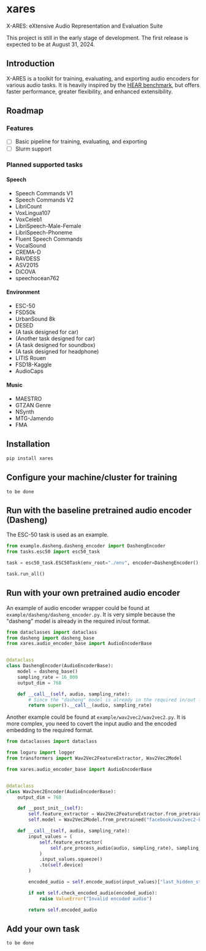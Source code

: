# xares

X-ARES: eXtensive Audio Representation and Evaluation Suite

This project is still in the early stage of development. The first release is expected to be at August 31, 2024.

## Introduction

X-ARES is a toolkit for training, evaluating, and exporting audio encoders for various audio tasks. It is heavily inspired by the [HEAR benchmark](https://hearbenchmark.com/), but offers faster performance, greater flexibility, and enhanced extensibility.

## Roadmap

### Features

- [ ] Basic pipeline for training, evaluating, and exporting
- [ ] Slurm support

### Planned supported tasks

#### Speech

- Speech Commands V1
- Speech Commands V2
- LibriCount
- VoxLingua107
- VoxCeleb1
- LibriSpeech-Male-Female
- LibriSpeech-Phoneme
- Fluent Speech Commands
- VocalSound
- CREMA-D
- RAVDESS
- ASV2015
- DiCOVA
- speechocean762

#### Environment

- ESC-50
- FSD50k
- UrbanSound 8k
- DESED
- (A task designed for car)
- (Another task designed for car)
- (A task designed for soundbox)
- (A task designed for headphone)
- LITIS Rouen
- FSD18-Kaggle
- AudioCaps

#### Music

- MAESTRO
- GTZAN Genre
- NSynth
- MTG-Jamendo
- FMA

## Installation

```bash
pip install xares
```

## Configure your machine/cluster for training

```plain
to be done
```

## Run with the baseline pretrained audio encoder (Dasheng)

The ESC-50 task is used as an example.

```python
from example.dasheng.dasheng_encoder import DashengEncoder
from tasks.esc50 import esc50_task

task = esc50_task.ESC50Task(env_root="./env", encoder=DashengEncoder(), force_retrain_mlp=True)

task.run_all()
```

## Run with your own pretrained audio encoder

An example of audio encoder wrapper could be found at `example/dasheng/dasheng_encoder.py`. It is very simple because the "dasheng" model is already in the required in/out format.

```python
from dataclasses import dataclass
from dasheng import dasheng_base
from xares.audio_encoder_base import AudioEncoderBase


@dataclass
class DashengEncoder(AudioEncoderBase):
    model = dasheng_base()
    sampling_rate = 16_000
    output_dim = 768

    def __call__(self, audio, sampling_rate):
        # Since the "dasheng" model is already in the required in/out format, we directly use the super class method
        return super().__call__(audio, sampling_rate)
```

Another example could be found at `example/wav2vec2/wav2vec2.py`. It is more complex, you need to covert the input audio and the encoded embedding to the required format.

```python
from dataclasses import dataclass

from loguru import logger
from transformers import Wav2Vec2FeatureExtractor, Wav2Vec2Model

from xares.audio_encoder_base import AudioEncoderBase


@dataclass
class Wav2vec2Encoder(AudioEncoderBase):
    output_dim = 768

    def __post_init__(self):
        self.feature_extractor = Wav2Vec2FeatureExtractor.from_pretrained("facebook/wav2vec2-base-960h")
        self.model = Wav2Vec2Model.from_pretrained("facebook/wav2vec2-base-960h")

    def __call__(self, audio, sampling_rate):
        input_values = (
            self.feature_extractor(
                self.pre_process_audio(audio, sampling_rate), sampling_rate=self.sampling_rate, return_tensors="pt"
            )
            .input_values.squeeze()
            .to(self.device)
        )

        encoded_audio = self.encode_audio(input_values)["last_hidden_state"]

        if not self.check_encoded_audio(encoded_audio):
            raise ValueError("Invalid encoded audio")

        return self.encoded_audio
```

## Add your own task

```plain
to be done
```
